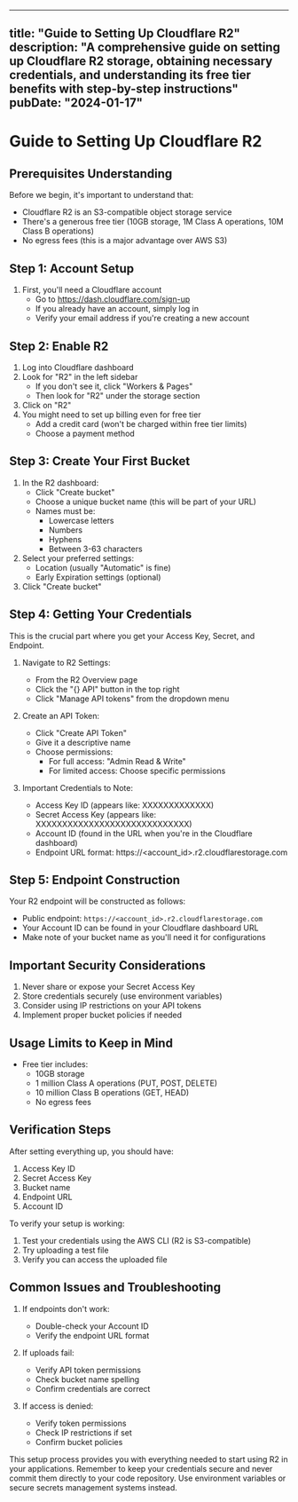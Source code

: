 
---
title: "Guide to Setting Up Cloudflare R2"
description: "A comprehensive guide on setting up Cloudflare R2 storage, obtaining necessary credentials, and understanding its free tier benefits with step-by-step instructions"
pubDate: "2024-01-17"
---

#  Guide to Setting Up Cloudflare R2

## Prerequisites Understanding
Before we begin, it's important to understand that:
- Cloudflare R2 is an S3-compatible object storage service
- There's a generous free tier (10GB storage, 1M Class A operations, 10M Class B operations)
- No egress fees (this is a major advantage over AWS S3)

## Step 1: Account Setup
1. First, you'll need a Cloudflare account
   - Go to https://dash.cloudflare.com/sign-up
   - If you already have an account, simply log in
   - Verify your email address if you're creating a new account

## Step 2: Enable R2
1. Log into Cloudflare dashboard
2. Look for "R2" in the left sidebar
   - If you don't see it, click "Workers & Pages"
   - Then look for "R2" under the storage section
3. Click on "R2"
4. You might need to set up billing even for free tier
   - Add a credit card (won't be charged within free tier limits)
   - Choose a payment method

## Step 3: Create Your First Bucket
1. In the R2 dashboard:
   - Click "Create bucket"
   - Choose a unique bucket name (this will be part of your URL)
   - Names must be:
     - Lowercase letters
     - Numbers
     - Hyphens
     - Between 3-63 characters
2. Select your preferred settings:
   - Location (usually "Automatic" is fine)
   - Early Expiration settings (optional)
3. Click "Create bucket"

## Step 4: Getting Your Credentials
This is the crucial part where you get your Access Key, Secret, and Endpoint.

1. Navigate to R2 Settings:
    - From the R2 Overview page
    - Click the "{} API" button in the top right
    - Click "Manage API tokens" from the dropdown menu

2. Create an API Token:
   - Click "Create API Token"
   - Give it a descriptive name
   - Choose permissions:
     - For full access: "Admin Read & Write"
     - For limited access: Choose specific permissions

3. Important Credentials to Note:
   - Access Key ID (appears like: XXXXXXXXXXXXX)
   - Secret Access Key (appears like: XXXXXXXXXXXXXXXXXXXXXXXXXXXXX)
   - Account ID (found in the URL when you're in the Cloudflare dashboard)
   - Endpoint URL format: https://<account_id>.r2.cloudflarestorage.com
   
## Step 5: Endpoint Construction
Your R2 endpoint will be constructed as follows:
- Public endpoint: `https://<account_id>.r2.cloudflarestorage.com`
- Your Account ID can be found in your Cloudflare dashboard URL
- Make note of your bucket name as you'll need it for configurations

## Important Security Considerations
1. Never share or expose your Secret Access Key
2. Store credentials securely (use environment variables)
3. Consider using IP restrictions on your API tokens
4. Implement proper bucket policies if needed

## Usage Limits to Keep in Mind
- Free tier includes:
  - 10GB storage
  - 1 million Class A operations (PUT, POST, DELETE)
  - 10 million Class B operations (GET, HEAD)
  - No egress fees

## Verification Steps
After setting everything up, you should have:
1. Access Key ID
2. Secret Access Key
3. Bucket name
4. Endpoint URL
5. Account ID

To verify your setup is working:
1. Test your credentials using the AWS CLI (R2 is S3-compatible)
2. Try uploading a test file
3. Verify you can access the uploaded file

## Common Issues and Troubleshooting
1. If endpoints don't work:
   - Double-check your Account ID
   - Verify the endpoint URL format
   
2. If uploads fail:
   - Verify API token permissions
   - Check bucket name spelling
   - Confirm credentials are correct

3. If access is denied:
   - Verify token permissions
   - Check IP restrictions if set
   - Confirm bucket policies

This setup process provides you with everything needed to start using R2 in your applications. Remember to keep your credentials secure and never commit them directly to your code repository. Use environment variables or secure secrets management systems instead.
